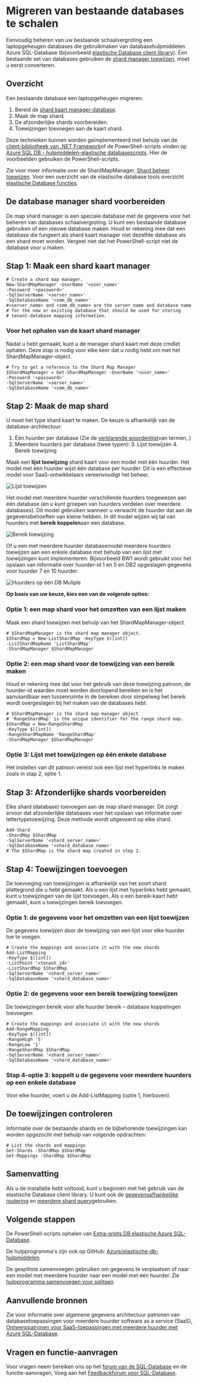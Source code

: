 <properties
   pageTitle="Migreren van bestaande databases te schalen | Microsoft Azure"
   description="Een laptopgeheugen databases een shard kaart manager maken gebruik van elastische Databasehulpprogramma's converteren"
   services="sql-database"
   documentationCenter=""
   authors="ddove"
   manager="jhubbard"
   editor=""/>

<tags
   ms.service="sql-database"
   ms.devlang="NA"
   ms.topic="article"
   ms.tgt_pltfrm="NA"
   ms.workload="data-management"
   ms.date="10/24/2016"
   ms.author="ddove"/>

# <a name="migrate-existing-databases-to-scale-out"></a>Migreren van bestaande databases te schalen

Eenvoudig beheren van uw bestaande schaalvergroting een laptopgeheugen databases die gebruikmaken van databasehulpmiddelen Azure SQL-Database (bijvoorbeeld [elastische Database client library](sql-database-elastic-database-client-library.md)). Een bestaande set van databases gebruiken de [shard manager toewijzen](sql-database-elastic-scale-shard-map-management.md), moet u eerst converteren. 

## <a name="overview"></a>Overzicht
Een bestaande database een laptopgeheugen migreren: 

1. Bereid de [shard kaart manager-database](sql-database-elastic-scale-shard-map-management.md).
2. Maak de map shard.
3. De afzonderlijke shards voorbereiden.  
2. Toewijzingen toevoegen aan de kaart shard.

Deze technieken kunnen worden geïmplementeerd met behulp van de [client-bibliotheek van .NET Framework](http://www.nuget.org/packages/Microsoft.Azure.SqlDatabase.ElasticScale.Client/)of de PowerShell-scripts vinden op [Azure SQL DB - hulpmiddelen-elastische databasescripts](https://gallery.technet.microsoft.com/scriptcenter/Azure-SQL-DB-Elastic-731883db). Hier de voorbeelden gebruiken de PowerShell-scripts.

Zie voor meer informatie over de ShardMapManager, [Shard beheer toewijzen](sql-database-elastic-scale-shard-map-management.md). Voor een overzicht van de elastische database tools overzicht [elastische Database functies](sql-database-elastic-scale-introduction.md).

## <a name="prepare-the-shard-map-manager-database"></a>De database manager shard voorbereiden

De map shard manager is een speciale database met de gegevens voor het beheren van databases schaalvergroting. U kunt een bestaande database gebruiken of een nieuwe database maken. Houd er rekening mee dat een database die fungeert als shard kaart manager niet dezelfde database als een shard moet worden. Vergeet niet dat het PowerShell-script niet de database voor u maken. 

## <a name="step-1-create-a-shard-map-manager"></a>Stap 1: Maak een shard kaart manager

    # Create a shard map manager. 
    New-ShardMapManager -UserName '<user_name>' 
    -Password '<password>' 
    -SqlServerName '<server_name>' 
    -SqlDatabaseName '<smm_db_name>' 
    #<server_name> and <smm_db_name> are the server name and database name 
    # for the new or existing database that should be used for storing 
    # tenant-database mapping information.

### <a name="to-retrieve-the-shard-map-manager"></a>Voor het ophalen van de kaart shard manager

Nadat u hebt gemaakt, kunt u de manager shard kaart met deze cmdlet ophalen. Deze stap is nodig voor elke keer dat u nodig hebt om met het ShardMapManager-object.

    # Try to get a reference to the Shard Map Manager  
    $ShardMapManager = Get-ShardMapManager -UserName '<user_name>' 
    -Password '<password>' 
    -SqlServerName '<server_name>' 
    -SqlDatabaseName '<smm_db_name>' 

  
## <a name="step-2-create-the-shard-map"></a>Stap 2: Maak de map shard

U moet het type shard kaart te maken. De keuze is afhankelijk van de database-architectuur: 

1. Één huurder per database (Zie de [verklarende woordenlijst](sql-database-elastic-scale-glossary.md)van termen,.) 
2. Meerdere huurders per database (twee typen):
    3. Lijst toewijzen
    4. Bereik toewijzing
 

Maak een **lijst toewijzing** shard kaart voor een model met één huurder. Het model met één huurder wijst één database per huurder. Dit is een effectieve model voor SaaS-ontwikkelaars vereenvoudigt het beheer.

![Lijst toewijzen][1]

Het model met meerdere huurder verschillende huurders toegewezen aan één database (en u kunt groepen van huurders verdelen over meerdere databases). Dit model gebruiken wanneer u verwacht de huurder dat aan de gegevensbehoeften van kleine hebben. In dit model wijzen wij tal van huurders met **bereik koppelen**aan een database. 
 

![Bereik toewijzing][2]

Of u een met meerdere huurder databasemodel meerdere huurders toewijzen aan een enkele database met behulp van een *lijst met toewijzingen* kunt implementeren. Bijvoorbeeld BW1 wordt gebruikt voor het opslaan van informatie over huurder-id 1 en 5 en DB2 opgeslagen gegevens voor huurder 7 en 10 huurder. 

![Huurders op één DB Muliple][3] 

**Op basis van uw keuze, kies een van de volgende opties:**

### <a name="option-1-create-a-shard-map-for-a-list-mapping"></a>Optie 1: een map shard voor het omzetten van een lijst maken
Maak een shard toewijzen met behulp van het ShardMapManager-object. 

    # $ShardMapManager is the shard map manager object. 
    $ShardMap = New-ListShardMap -KeyType $([int]) 
    -ListShardMapName 'ListShardMap' 
    -ShardMapManager $ShardMapManager 
 
 
### <a name="option-2-create-a-shard-map-for-a-range-mapping"></a>Optie 2: een map shard voor de toewijzing van een bereik maken

Houd er rekening mee dat voor het gebruik van deze toewijzing patroon, de huurder-id waarden moet worden doorlopend bereiken en is het aanvaardbaar een tussenruimte in de bereiken door simpelweg het bereik wordt overgeslagen bij het maken van de databases hebt.

    # $ShardMapManager is the shard map manager object 
    # 'RangeShardMap' is the unique identifier for the range shard map.  
    $ShardMap = New-RangeShardMap 
    -KeyType $([int]) 
    -RangeShardMapName 'RangeShardMap' 
    -ShardMapManager $ShardMapManager 

### <a name="option-3-list-mappings-on-a-single-database"></a>Optie 3: Lijst met toewijzingen op één enkele database
Het instellen van dit patroon vereist ook een lijst met hyperlinks te maken zoals in stap 2, optie 1.

## <a name="step-3-prepare-individual-shards"></a>Stap 3: Afzonderlijke shards voorbereiden

Elke shard (database) toevoegen aan de map shard manager. Dit zorgt ervoor dat afzonderlijke databases voor het opslaan van informatie over lettertypetoewijzing. Deze methode wordt uitgevoerd op elke shard.
     
    Add-Shard 
    -ShardMap $ShardMap 
    -SqlServerName '<shard_server_name>' 
    -SqlDatabaseName '<shard_database_name>'
    # The $ShardMap is the shard map created in step 2.
 

## <a name="step-4-add-mappings"></a>Stap 4: Toewijzingen toevoegen

De toevoeging van toewijzingen is afhankelijk van het soort shard plattegrond die u hebt gemaakt. Als u een lijst met hyperlinks hebt gemaakt, kunt u toewijzingen van de lijst toevoegen. Als u een bereik-kaart hebt gemaakt, kunt u toewijzingen bereik toevoegen.

### <a name="option-1-map-the-data-for-a-list-mapping"></a>Optie 1: de gegevens voor het omzetten van een lijst toewijzen

De gegevens toewijzen door de toewijzing van een lijst voor elke huurder toe te voegen.  

    # Create the mappings and associate it with the new shards 
    Add-ListMapping 
    -KeyType $([int]) 
    -ListPoint '<tenant_id>' 
    -ListShardMap $ShardMap 
    -SqlServerName '<shard_server_name>' 
    -SqlDatabaseName '<shard_database_name>' 

### <a name="option-2-map-the-data-for-a-range-mapping"></a>Optie 2: de gegevens voor een bereik toewijzing toewijzen

De toewijzingen bereik voor alle huurder bereik – database koppelingen toevoegen:

    # Create the mappings and associate it with the new shards 
    Add-RangeMapping 
    -KeyType $([int]) 
    -RangeHigh '5' 
    -RangeLow '1' 
    -RangeShardMap $ShardMap 
    -SqlServerName '<shard_server_name>' 
    -SqlDatabaseName '<shard_database_name>' 


### <a name="step-4-option-3-map-the-data-for-multiple-tenants-on-a-single-database"></a>Stap 4-optie 3: koppelt u de gegevens voor meerdere huurders op een enkele database

Voor elke huurder, voert u de Add-ListMapping (optie 1, hierboven). 


## <a name="checking-the-mappings"></a>De toewijzingen controleren

Informatie over de bestaande shards en de bijbehorende toewijzingen kan worden opgezocht met behulp van volgende opdrachten:  

    # List the shards and mappings 
    Get-Shards -ShardMap $ShardMap 
    Get-Mappings -ShardMap $ShardMap 

## <a name="summary"></a>Samenvatting

Als u de installatie hebt voltooid, kunt u beginnen met het gebruik van de elastische Database client library. U kunt ook de [gegevensafhankelijke routering](sql-database-elastic-scale-data-dependent-routing.md) en [meerdere shard query](sql-database-elastic-scale-multishard-querying.md)gebruiken.

## <a name="next-steps"></a>Volgende stappen


De PowerShell-scripts ophalen van [Extra-sripts DB elastische Azure SQL-Database](https://gallery.technet.microsoft.com/scriptcenter/Azure-SQL-DB-Elastic-731883db).

De hulpprogramma's zijn ook op GitHub: [Azure/elastische-db-hulpmiddelen](https://github.com/Azure/elastic-db-tools).

De gesplitste samenvoegen gebruiken om gegevens te verplaatsen of naar een model met meerdere huurder naar een model met één huurder. Zie [hulpprogramma samenvoegen voor splitsen](sql-database-elastic-scale-get-started.md).

## <a name="additional-resources"></a>Aanvullende bronnen

Zie voor informatie over algemene gegevens architectuur patronen van databasetoepassingen voor meerdere huurder software as a service (SaaS), [Ontwerppatronen voor SaaS-toepassingen met meerdere huurder met Azure SQL-Database](sql-database-design-patterns-multi-tenancy-saas-applications.md).

## <a name="questions-and-feature-requests"></a>Vragen en functie-aanvragen

Voor vragen neem bereiken ons op het [forum van de SQL-Database](http://social.msdn.microsoft.com/forums/azure/home?forum=ssdsgetstarted) en de functie-aanvragen, Voeg aan het [Feedbackforum voor SQL-Database](https://feedback.azure.com/forums/217321-sql-database/).

<!--Image references-->
[1]: ./media/sql-database-elastic-convert-to-use-elastic-tools/listmapping.png
[2]: ./media/sql-database-elastic-convert-to-use-elastic-tools/rangemapping.png
[3]: ./media/sql-database-elastic-convert-to-use-elastic-tools/multipleonsingledb.png
 
